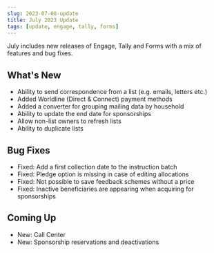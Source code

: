 ```yaml
---
slug: 2023-07-08-update
title: July 2023 Update
tags: [update, engage, tally, forms]
---
```


July includes new releases of Engage, Tally and Forms with a mix of features and bug fixes. 

<!--truncate-->

## What's New

- Ability to send correspondence from a list (e.g. emails, letters etc.)
- Added Worldline (Direct & Connect) payment methods
- Added a converter for grouping mailing data by household
- Ability to update the end date for sponsorships
- Allow non-list owners to refresh lists
- Ability to duplicate lists

## Bug Fixes

- Fixed: Add a first collection date to the instruction batch
- Fixed: Pledge option is missing in case of editing allocations 
- Fixed: Not possible to save feedback schemes without a price
- Fixed: Inactive beneficiaries are appearing when acquiring for sponsorships 

## Coming Up

- New: Call Center
- New: Sponsorship reservations and deactivations